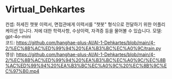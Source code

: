 # Virtual_Dehkartes

컨셉: 허세진 챗봇 이력서, 면접관에게 이력서를 "챗봇" 형식으로 전달하기 위한 어플리케이션 입니다. 저에 대한 학력사항, 수상이력, 자격증 등을 물어볼 수 있습니다.
모델: gpt-4o-mini  
코드: https://github.com/hanghae-plus-AI/AI-1-Dehkartes/blob/main/4-2/%EC%8B%AC%ED%99%94%20%EA%B3%BC%EC%A0%9C/train.py  
영상: https://github.com/hanghae-plus-AI/AI-1-Dehkartes/blob/main/4-2/%EC%8B%AC%ED%99%94%20%EA%B3%BC%EC%A0%9C/%EC%8B%AC%ED%99%94%20%EA%B3%BC%EC%A0%9C%20%EC%8B%9C%EC%97%B0.mp4  
